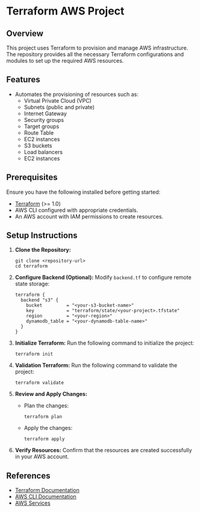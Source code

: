 # Terraform AWS Project

## Overview
This project uses Terraform to provision and manage AWS infrastructure. The repository provides all the necessary Terraform configurations and modules to set up the required AWS resources.

## Features
- Automates the provisioning of resources such as:
  - Virtual Private Cloud (VPC)
  - Subnets (public and private)
  - Internet Gateway
  - Security groups
  - Target groups
  - Route Table
  - EC2 instances
  - S3 buckets
  - Load balancers
  - EC2 instances 

## Prerequisites

Ensure you have the following installed before getting started:

- [Terraform](https://www.terraform.io/downloads.html) (>= 1.0)
- AWS CLI configured with appropriate credentials.
- An AWS account with IAM permissions to create resources.

## Setup Instructions

1. **Clone the Repository:**
   ```
   git clone <repository-url>
   cd terraform
   ```

2. **Configure Backend (Optional):**
   Modify `backend.tf` to configure remote state storage:
   ```hcl
   terraform {
     backend "s3" {
       bucket         = "<your-s3-bucket-name>"
       key            = "terraform/state/<your-project>.tfstate"
       region         = "<your-region>"
       dynamodb_table = "<your-dynamodb-table-name>"
     }
   }
   ```

3. **Initialize Terraform:**
   Run the following command to initialize the project:
   ```
   terraform init
   ```
4. **Validation Terraform:**
Run the following command to validate the project:
   ```
   terraform validate
   ```

5. **Review and Apply Changes:**
   - Plan the changes:
     ```
     terraform plan
     ```
   - Apply the changes:
     ```
     terraform apply 
     ```

6. **Verify Resources:**
   Confirm that the resources are created successfully in your AWS account.


## References
- [Terraform Documentation](https://www.terraform.io/docs/index.html)
- [AWS CLI Documentation](https://docs.aws.amazon.com/cli/index.html)
- [AWS Services](https://aws.amazon.com/products/)

